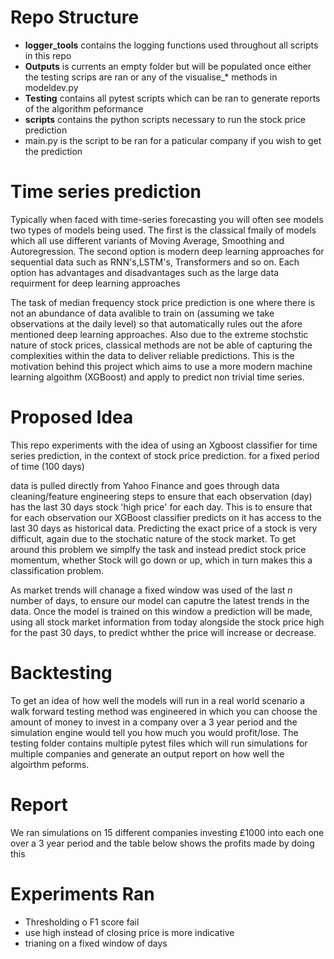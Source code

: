 # Repo Structure

- **logger_tools** contains the logging functions used throughout all scripts in this repo
- **Outputs** is currents an empty folder but will be populated once either the testing scrips are ran or any of the visualise_* methods in modeldev.py
- **Testing** contains all pytest scripts which can be ran to generate reports of the algorithm peformance
- **scripts** contains the python scripts necessary to run the stock price prediction
- main.py is the script to be ran for a paticular company if you wish to get the prediction 
# Time series prediction

Typically when faced with time-series forecasting you will often see models two types of models being used. The first is the classical fmaily of models which all use different variants of Moving Average, Smoothing and Autoregression. The second option is modern deep learning approaches for sequential data such as RNN's,LSTM's, Transformers and so on. Each option has advantages and disadvantages such as the large data requirment for deep learning approaches 

The task of median frequency stock price prediction is one where there is not an abundance of data avalible to train on (assuming we take observations at the daily level) so that automatically rules out the afore mentioned deep learning approaches. Also due to the 
extreme stochstic nature of stock prices, classical methods are not be able of capturing the complexities within the data to deliver reliable predictions. This is the motivation behind this project which aims to use a more modern machine learning algoithm (XGBoost) and apply to predict non trivial time series.

# Proposed Idea

This repo experiments with the idea of using an Xgboost classifier for time series prediction, in the context of stock price prediction. for a fixed period of time (100 days) 

data is pulled directly from Yahoo Finance and goes through data cleaning/feature engineering steps to ensure that each observation (day) has the last 30 days stock 'high price' for each day. This is to ensure that for each observation our XGBoost classifier predicts on it has access to the last 30 days as historical data. Predicting the exact price of a stock is very difficult, again due to the stochatic nature of the stock market. To get around this problem we simplfy the task and instead predict stock price momentum, whether Stock will go down or up, which in turn makes this a classification problem. 

As market trends will chanage a fixed window was used of the last *n* number of days, to ensure our model can caputre the latest trends in the data. Once the model is trained on this window a prediction will be made, using all stock market information from today alongside the stock price high for the past 30 days, to predict whther the price will increase or decrease.
 # Backtesting

 To get an idea of how well the models will run in a real world scenario a walk forward testing method was engineered in which you can choose the amount of money to invest in a company over a 3 year period and the simulation engine would tell you how much you would profit/lose. The testing folder contains multiple pytest files which will run simulations for multiple companies and generate an output report on how well the algoirthm peforms.

# Report

We ran simulations on 15 different companies investing £1000 into each one over a 3 year period and the table below shows the profits made by doing this
# Experiments Ran

- Thresholding o F1 score fail
- use high instead of closing price is more indicative
- trianing on a fixed window of days

